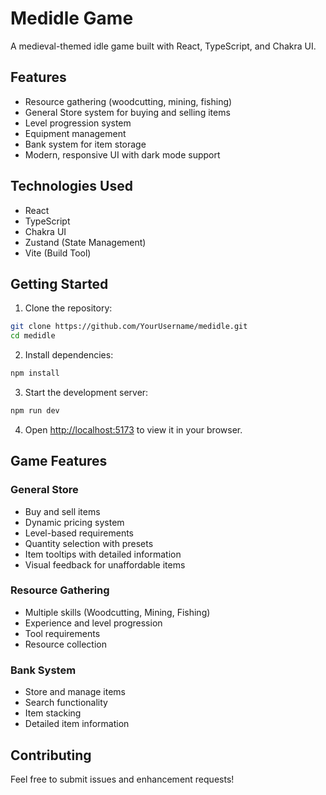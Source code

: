 # Medidle Game

A medieval-themed idle game built with React, TypeScript, and Chakra UI.

## Features

- Resource gathering (woodcutting, mining, fishing)
- General Store system for buying and selling items
- Level progression system
- Equipment management
- Bank system for item storage
- Modern, responsive UI with dark mode support

## Technologies Used

- React
- TypeScript
- Chakra UI
- Zustand (State Management)
- Vite (Build Tool)

## Getting Started

1. Clone the repository:
```bash
git clone https://github.com/YourUsername/medidle.git
cd medidle
```

2. Install dependencies:
```bash
npm install
```

3. Start the development server:
```bash
npm run dev
```

4. Open [http://localhost:5173](http://localhost:5173) to view it in your browser.

## Game Features

### General Store
- Buy and sell items
- Dynamic pricing system
- Level-based requirements
- Quantity selection with presets
- Item tooltips with detailed information
- Visual feedback for unaffordable items

### Resource Gathering
- Multiple skills (Woodcutting, Mining, Fishing)
- Experience and level progression
- Tool requirements
- Resource collection

### Bank System
- Store and manage items
- Search functionality
- Item stacking
- Detailed item information

## Contributing

Feel free to submit issues and enhancement requests!
